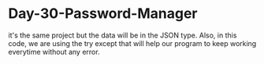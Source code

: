 # Day-30-Password-Manager
it's the same project but the data will be in the JSON type. Also, in this code, we are using the try except that will help our program to keep working everytime without any error.
